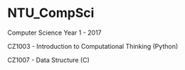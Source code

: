# NTU_CompSci
Computer Science Year 1 - 2017

CZ1003 - Introduction to Computational Thinking (Python)

CZ1007 - Data Structure (C)
